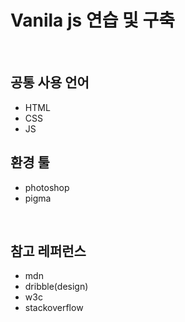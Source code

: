 # Vanila js 연습 및 구축

<br>

## 공통 사용 언어

- HTML
- CSS
- JS
  <br>

## 환경 툴

- photoshop
- pigma

<br>

## 참고 레퍼런스

- mdn
- dribble(design)
- w3c
- stackoverflow

